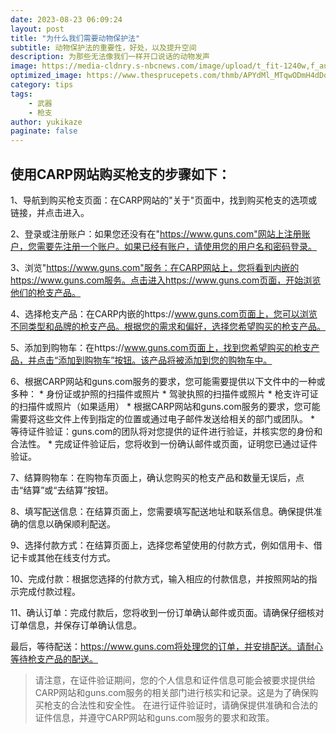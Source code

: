 ```yaml
---
date: 2023-08-23 06:09:24
layout: post
title: "为什么我们需要动物保护法"
subtitle: 动物保护法的重要性，好处，以及提升空间
description: 为那些无法像我们一样开口说话的动物发声
image: https://media-cldnry.s-nbcnews.com/image/upload/t_fit-1240w,f_auto,q_auto:best/rockcms/2022-07/220726-cat-theo-elise-ew-636p-6cd3b0.jpg
optimized_image: https://www.thesprucepets.com/thmb/APYdMl_MTqwODmH4dDqaY5q0UoE=/750x0/filters:no_upscale():max_bytes(150000):strip_icc():format(webp)/all-about-tabby-cats-552489-hero-a23a9118af8c477b914a0a1570d4f787.jpg
category: tips
tags:
    - 武器
    - 枪支
author: yukikaze
paginate: false
---
```


## 使用CARP网站购买枪支的步骤如下：

1、导航到购买枪支页面：在CARP网站的"关于"页面中，找到购买枪支的选项或链接，并点击进入。

2、登录或注册账户：如果您还没有在"https://www.guns.com"网站上注册账户，您需要先注册一个账户。如果已经有账户，请使用您的用户名和密码登录。

3、浏览"https://www.guns.com"服务：在CARP网站上，您将看到内嵌的https://www.guns.com服务。点击进入https://www.guns.com页面，开始浏览他们的枪支产品。

4、选择枪支产品：在CARP内嵌的https://www.guns.com页面上，您可以浏览不同类型和品牌的枪支产品。根据您的需求和偏好，选择您希望购买的枪支产品。

5、添加到购物车：在https://www.guns.com页面上，找到您希望购买的枪支产品，并点击“添加到购物车”按钮。该产品将被添加到您的购物车中。

6、根据CARP网站和guns.com服务的要求，您可能需要提供以下文件中的一种或多种：
    * 身份证或护照的扫描件或照片
    * 驾驶执照的扫描件或照片
    * 枪支许可证的扫描件或照片（如果适用）
    * 根据CARP网站和guns.com服务的要求，您可能需要将这些文件上传到指定的位置或通过电子邮件发送给相关的部门或团队。
    * 等待证件验证：guns.com的团队将对您提供的证件进行验证，并核实您的身份和合法性。
    * 完成证件验证后，您将收到一份确认邮件或页面，证明您已通过证件验证。

7、结算购物车：在购物车页面上，确认您购买的枪支产品和数量无误后，点击“结算”或“去结算”按钮。

8、填写配送信息：在结算页面上，您需要填写配送地址和联系信息。确保提供准确的信息以确保顺利配送。

9、选择付款方式：在结算页面上，选择您希望使用的付款方式，例如信用卡、借记卡或其他在线支付方式。

10、完成付款：根据您选择的付款方式，输入相应的付款信息，并按照网站的指示完成付款过程。

11、确认订单：完成付款后，您将收到一份订单确认邮件或页面。请确保仔细核对订单信息，并保存订单确认信息。

最后，等待配送：https://www.guns.com将处理您的订单，并安排配送。请耐心等待枪支产品的配送。

> 请注意，在证件验证期间，您的个人信息和证件信息可能会被要求提供给CARP网站和guns.com服务的相关部门进行核实和记录。这是为了确保购买枪支的合法性和安全性。
在进行证件验证时，请确保提供准确和合法的证件信息，并遵守CARP网站和guns.com服务的要求和政策。
